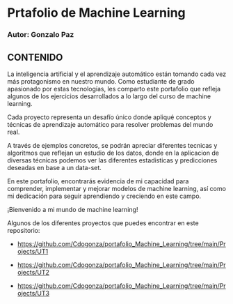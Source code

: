 # Prtafolio de Machine Learning
### Autor: Gonzalo Paz

## CONTENIDO

La inteligencia artificial y el aprendizaje automático están tomando cada vez más protagonismo en nuestro mundo. Como estudiante de grado apasionado por estas tecnologías, les comparto este portafolio que refleja algunos de los ejercicios desarrollados a lo largo del curso de machine learning.

Cada proyecto representa un desafío único donde apliqué conceptos y técnicas de aprendizaje automático para resolver problemas del mundo real.

A través de ejemplos concretos, se podrán apreciar diferentes tecnicas y algoritmos que reflejan un estudio de los datos, donde en la aplicacion de diversas técnicas podemos ver las diferentes estadisticas y predicciones deseadas en base a un data-set.

En este portafolio, encontrarás evidencia de mi capacidad para comprender, implementar y mejorar modelos de machine learning, así como mi dedicación para seguir aprendiendo y creciendo en este  campo.

¡Bienvenido a mi mundo de machine learning!

Algunos de los diferentes proyectos que puedes encontrar en este repositorio:
- https://github.com/Cdogonza/portafolio_Machine_Learning/tree/main/Projects/UT1

- https://github.com/Cdogonza/portafolio_Machine_Learning/tree/main/Projects/UT2

- https://github.com/Cdogonza/portafolio_Machine_Learning/tree/main/Projects/UT3
